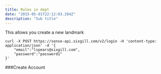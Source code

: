 ```yaml
---
title: Rules in dept
date: "2015-05-01T22:12:03.284Z"
description: "Sub title"
---
```


This allows you create a new landmark

```curl request
curl -X POST https://sense-api.sixgill.com/v2/login -H 'content-type: application/json' -d '{
    "email":"lspears@sixgill.com",
    "password":"password1"
}'
```

###Create Account